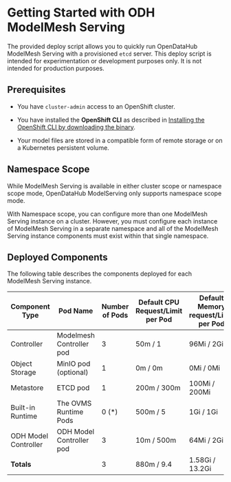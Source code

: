 # Getting Started with ODH ModelMesh Serving

The provided deploy script allows you to quickly run OpenDataHub ModelMesh Serving with a provisioned `etcd` server. This deploy script is intended for experimentation or development purposes only. It is not intended for production purposes.

## Prerequisites

- You have `cluster-admin` access to an OpenShift cluster.

- You have installed the **OpenShift CLI** as described in [Installing the OpenShift CLI by downloading the binary](https://docs.openshift.com/container-platform/4.11/cli_reference/openshift_cli/getting-started-cli.html#cli-installing-cli_cli-developer-commands).

- Your model files are stored in a compatible form of remote storage or on a Kubernetes persistent volume. 

## Namespace Scope

While ModelMesh Serving is available in either cluster scope or namespace scope mode, OpenDataHub ModelServing only supports namespace scope mode.

With Namespace scope, you can configure more than one ModelMesh Serving instance on a cluster. However, you must configure each instance of ModelMesh Serving in a separate namespace and all of the ModelMesh Serving instance components must exist within that single namespace. 

## Deployed Components

The following table describes the components deployed for each ModelMesh Serving instance.

| Component Type             | Pod Name                       | Number of Pods | Default CPU Request/Limit per Pod | Default Memory request/Limit per Pod          |
| ---------------- | -------------------------- | ------- | --------------------------------- | ------------------------------------------ |
| Controller       | Modelmesh Controller pod  | 3       | 50m / 1                           | 96Mi / 2Gi                               |
| Object Storage   | MinIO pod (optional)       | 1       | 0m / 0m                       | 0Mi / 0Mi                              |
| Metastore        | ETCD pod                   | 1       | 200m / 300m                       | 100Mi / 200Mi                              |
| Built-in Runtime | The OVMS Runtime Pods      | 0 \(\*) | 500m / 5     | 1Gi / 1Gi |
| ODH Model Controller   | ODH Model Controller pod        | 3       | 10m / 500m                       | 64Mi / 2Gi                              |
| **Totals**                   |                            | 3       | 880m / 9.4                        | 1.58Gi / 13.2Gi                             |
